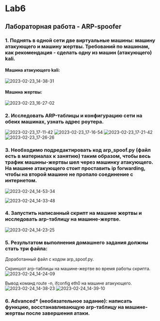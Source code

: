# Lab6
## Лабораторная работа - ARP-spoofer
### 1. Поднять в одной сети две виртуальные машины: машину атакующего и машину жертвы. Требований по машинам, как рекомендация - сделать одну из машин (атакующего) kali.
#### Машина атакующего kali:
![2023-02-23_14-38-31](https://user-images.githubusercontent.com/122459067/220903959-66b20d22-f8e4-402e-87d4-81b785ba3190.png)
#### Машина жертвы:
![2023-02-23_16-27-02](https://user-images.githubusercontent.com/122459067/220926638-869a1f33-11d3-42a1-86ca-a3755a9d9cc2.png)
### 2. Исследовать ARP-таблицы и конфигурацию сети на обеих машинах, узнать адрес роутера.
![2023-02-23_17-11-42](https://user-images.githubusercontent.com/122459067/220933394-6257d7da-0598-400c-8d5e-75844f889cac.png)
![2023-02-23_17-16-54](https://user-images.githubusercontent.com/122459067/220933425-b0c8064a-5d80-4995-a9c7-b32768f374b2.png)
![2023-02-23_17-21-42](https://user-images.githubusercontent.com/122459067/220935524-c7d85635-35c3-4f7d-a4b8-d7070e346a2a.png)
![2023-02-23_17-26-26](https://user-images.githubusercontent.com/122459067/220935550-77e30121-7760-4d0f-a8a5-60fd2276cfa1.png)
### 3. Необходимо подредактировать код arp_spoof.py (файл есть в материалах к занятию) таким образом, чтобы весь трафик машины-жертвы шел через машинку атакующего. На машине атакующего стоит проставить ip forwarding, чтобы на второй машине не пропало соединение с интернетом.
![2023-02-24_14-53-34](https://user-images.githubusercontent.com/122459067/221173079-d43ac5ef-a319-4c2b-956a-065c867e81ce.png)

![2023-02-24_14-33-48](https://user-images.githubusercontent.com/122459067/221172136-39090dd4-ba5b-46a7-8e0e-fa9af32b83b9.png)

### 4. Запустить написанный скрипт на машине жертвы и исследовать arp-таблицу на машине-жертве.
![2023-02-24_14-23-25](https://user-images.githubusercontent.com/122459067/221172194-931bd109-ac06-42ba-9afe-1232d05f9f11.png)

### 5. Результатом выполнения домашнего задания должны стать три файла:
Доработанный файл с кодом arp_spoof.py.

Скриншот arp-таблицы на машине-жертве во время работы скрипта.
![2023-02-24_14-24-09](https://user-images.githubusercontent.com/122459067/221172342-e3720356-f480-4130-bc1e-2a16652f311a.png)

Вывод команд route -n, ifconfig eth0 на машине атакующего.
![2023-02-24_14-38-23](https://user-images.githubusercontent.com/122459067/221172395-67e1743a-7fdf-4d64-9f7f-2d8e1216876a.png)
![2023-02-24_14-39-10](https://user-images.githubusercontent.com/122459067/221172432-1e0e4e63-4752-4811-a038-52960b3d9c8d.png)

### 6. Advanced* (необязательное задание): написать функцию, восстанавливающую arp-таблицу на машине-жертвы после завершения атаки.
